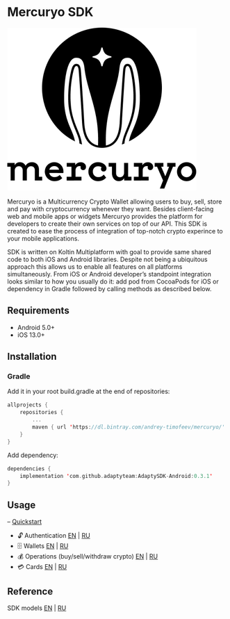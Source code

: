 # Mercuryo SDK

![Mercuryo Logo](documentation/img/logo.png "Mercuryo Logo")

Mercuryo is a Multicurrency Crypto Wallet allowing users to buy, sell, store and pay with cryptocurrency whenever they want. Besides client-facing web and mobile apps or widgets Mercuryo provides the platform for developers to create their own services on top of our API. This SDK is created to ease the process of integration of top-notch crypto experince to your mobile applications.

SDK is written on Koltin Multiplatform with goal to provide same shared code to both iOS and Android libraries. Despite not being a ubiquitous approach this allows us to enable all features on all platforms simultaneously. From iOS or Android developer’s standpoint integration looks similar to how you usually do it: add pod from CocoaPods for iOS or dependency in Gradle followed by calling methods as described below.

## Requirements

- Android 5.0+
- iOS 13.0+

## Installation

### Gradle

Add it in your root build.gradle at the end of repositories:

```Kotlin
allprojects {
    repositories {
        ...
        maven { url 'https://dl.bintray.com/andrey-timofeev/mercuryo/' }
    }
}
```

Add dependency:

```Kotlin
dependencies {
    implementation 'com.github.adaptyteam:AdaptySDK-Android:0.3.1'
}
```

## Usage

– [Quickstart](documentation/getstarted_en.md)
- 🔓 Authentication [EN](documentation/session_en.md) | [RU](documentation/session.md)
- 🗄 Wallets [EN](documentation/wallet_en.md) | [RU](documentation/wallet.md)
- 💰 Operations (buy/sell/withdraw crypto)  [EN](documentation/operations_en.md) | [RU](documentation/operations.md)
- 💳 Cards [EN](documentation/cards_en.md) | [RU](documentation/cards_ru.md)

## Reference

SDK models [EN](documentation/models_en.md) | [RU](documentation/models.md)